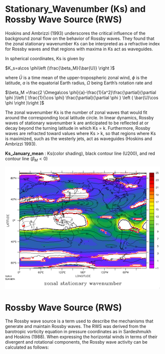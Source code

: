 # Stationary_Wavenumber (Ks) and Rossby Wave Source (RWS)

Hoskins and Ambrizzi (1993) underscores the critical influence of the background zonal flow on the behavior of Rossby waves. They found that the zonal stationary wavenumber Ks can be interpreted as a refractive index for Rossby waves and that regions with maxima in Ks act as waveguides.

In spherical coordinates, Ks is given by

$K_s=a\cos \phi\left (\frac{\beta_M}{\bar{U}} \right )$

where $\bar{U}$ is a time mean of the upper-tropospheric zonal wind, $\phi$ is the latitude, $a$ is the equatorial Earth radius, $\Omega$ being Earth’s rotation rate and

$\beta_M =\frac{2 \Omega\cos \phi}{a}-\frac{1}{a^2}\frac{\partial}{\partial \phi }\left [ \frac{1}{\cos \phi} \frac{\partial}{\partial \phi } \left ( \bar{U}\cos \phi \right )\right ]$

The zonal wavenumber Ks is the number of zonal waves that would fit around the corresponding local latitude circle. In linear dynamics, Rossby waves of stationary wavenumber k are anticipated to be reflected at or decay beyond the turning latitude in which Ks = k. Furthermore, Rossby waves are refracted toward values where Ks > k,  so that regions where Ks is maximized, such as the westerly jets, act as waveguides (Hoskins and Ambrizzi 1993). 

**Ks_January_mean** :
Ks(color shading), black contour line (U200), and red contour line ($\beta_M < 0$)
<p align="center">
  <img src="Ks_January_mean.png" width="700">
</p>


# Rossby Wave Source (RWS)

The Rossby wave source is a term used to describe the mechanisms that generate and maintain Rossby waves. The RWS was derived from the barotropic vorticity equation in pressure coordinates as in Sardeshmukh and Hoskins (1988). When expressing the horizontal winds in terms of their divergent and rotational components, the Rossby wave activity can be calculated as follows:
